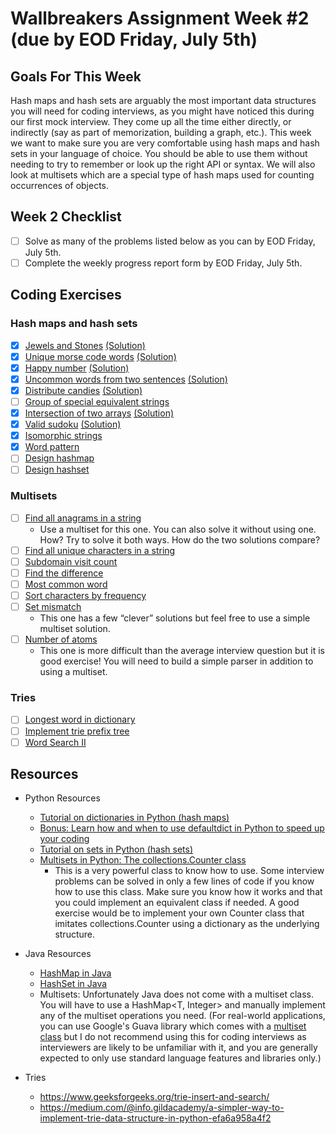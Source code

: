 # Wallbreakers Assignment Week #2 (due by EOD Friday, July 5th)


## Goals For This Week
Hash maps and hash sets are arguably the most important data structures you will need for coding interviews, as you might have noticed this during our first mock interview. They come up all the time either directly, or indirectly (say as part of memorization, building a graph, etc.). This week we want to make sure you are very comfortable using hash maps and hash sets in your language of choice. You should be able to use them without needing to try to remember or look up the right API or syntax. We will also look at multisets which are a special type of hash maps used for counting occurrences of objects.

## Week 2 Checklist
- [ ] Solve as many of the problems listed below as you can by EOD Friday, July 5th.
- [ ] Complete the weekly progress report form by EOD Friday, July 5th.

## Coding Exercises

### Hash maps and hash sets
- [x] [Jewels and Stones](https://leetcode.com/problems/jewels-and-stones/) [(Solution)](https://github.com/amarsgithub/Wallbreakers/blob/master/Week%202%20-%20hashmaps%2C%20sets%2C%20multisets%2C%20tries/771.%20Jewels%20and%20Stones/main.cpp)
- [x] [Unique morse code words](https://leetcode.com/problems/unique-morse-code-words/) [(Solution)](https://github.com/amarsgithub/Wallbreakers/blob/master/Week%202%20-%20hashmaps%2C%20sets%2C%20multisets%2C%20tries/804.%20Unique%20Morse%20Code%20Words/main.cpp)
- [x] [Happy number](https://leetcode.com/problems/happy-number/) [(Solution)](https://github.com/amarsgithub/Wallbreakers/blob/master/Week%202%20-%20hashmaps%2C%20sets%2C%20multisets%2C%20tries/202.%20Happy%20Number/main.cpp)
- [x] [Uncommon words from two sentences](https://leetcode.com/problems/uncommon-words-from-two-sentences/) [(Solution)](https://github.com/amarsgithub/Wallbreakers/blob/master/Week%202%20-%20hashmaps%2C%20sets%2C%20multisets%2C%20tries/884.%20Uncommon%20words%20from%20two%20sentences/main.cpp)
- [x] [Distribute candies](https://leetcode.com/problems/distribute-candies/) [(Solution)](https://github.com/amarsgithub/Wallbreakers/blob/master/Week%202%20-%20hashmaps%2C%20sets%2C%20multisets%2C%20tries/575.%20Distribute%20Candies/main.cpp)
- [ ] [Group of special equivalent strings](https://leetcode.com/problems/groups-of-special-equivalent-strings/)
- [x] [Intersection of two arrays](https://leetcode.com/problems/intersection-of-two-arrays/) [(Solution)](https://github.com/amarsgithub/Wallbreakers/blob/master/Week%202%20-%20hashmaps%2C%20sets%2C%20multisets%2C%20tries/349.%20Intersection%20of%20Two%20Arrays/main.cpp)
- [x] [Valid sudoku](https://leetcode.com/problems/valid-sudoku/) [(Solution)](https://github.com/amarsgithub/Wallbreakers/blob/master/Week%202%20-%20hashmaps%2C%20sets%2C%20multisets%2C%20tries/36.%20Valid%20Sudoku/main.cpp)
- [x] [Isomorphic strings](https://leetcode.com/problems/isomorphic-strings/)
- [x] [Word pattern](https://leetcode.com/problems/word-pattern/)
- [ ] [Design hashmap](https://leetcode.com/problems/design-hashmap/)
- [ ] [Design hashset](https://leetcode.com/problems/design-hashset/)

### Multisets
- [ ] [Find all anagrams in a string](https://leetcode.com/problems/find-all-anagrams-in-a-string/)
    - Use a multiset for this one. You can also solve it without using one. How? Try to solve it both ways. How do the two solutions compare?
- [ ] [Find all unique characters in a string](https://leetcode.com/problems/first-unique-character-in-a-string/)
- [ ] [Subdomain visit count](https://leetcode.com/problems/subdomain-visit-count/)
- [ ] [Find the difference](https://leetcode.com/problems/find-the-difference/)
- [ ] [Most common word](https://leetcode.com/problems/most-common-word/)
- [ ] [Sort characters by frequency](https://leetcode.com/problems/sort-characters-by-frequency/)
- [ ] [Set mismatch](https://leetcode.com/problems/set-mismatch/)
    - This one has a few “clever” solutions but feel free to use a simple multiset solution.
- [ ] [Number of atoms](https://leetcode.com/problems/number-of-atoms/)
    - This one is more difficult than the average interview question but it is good exercise! You will need to build a simple parser in addition to using a multiset.

### Tries
- [ ] [Longest word in dictionary](https://leetcode.com/problems/longest-word-in-dictionary)
- [ ] [Implement trie prefix tree](https://leetcode.com/problems/implement-trie-prefix-tree)
- [ ] [Word Search II](https://leetcode.com/problems/word-search-ii)

## Resources
* Python Resources
    * [Tutorial on dictionaries in Python (hash maps)](https://www.datacamp.com/community/tutorials/python-dictionary-tutorial)
    * [Bonus: Learn how and when to use defaultdict in Python to speed up your coding](https://www.accelebrate.com/blog/using-defaultdict-python/)
    * [Tutorial on sets in Python (hash sets)](https://www.datacamp.com/community/tutorials/sets-in-python)
    * [Multisets in Python: The collections.Counter class](https://pymotw.com/2/collections/counter.html)
        * This is a very powerful class to know how to use. Some interview problems can be solved in only a few lines of code if you know how to use this class. Make sure you know how it works and that you could implement an equivalent class if needed. A good exercise would be to implement your own Counter class that imitates collections.Counter using a dictionary as the underlying structure.

* Java Resources
    * [HashMap in Java](https://www.callicoder.com/java-hashmap/)
    * [HashSet in Java](https://www.baeldung.com/java-hashset)
    * Multisets: Unfortunately Java does not come with a multiset class. You will have to use a HashMap<T, Integer> and manually implement any of the multiset operations you need. (For real-world applications, you can use Google's Guava library which comes with a [multiset class](https://google.github.io/guava/releases/16.0/api/docs/com/google/common/collect/Multiset.html) but I do not recommend using this for coding interviews as interviewers are likely to be unfamiliar with it, and you are generally expected to only use standard language features and libraries only.)

* Tries
    * https://www.geeksforgeeks.org/trie-insert-and-search/
    * https://medium.com/@info.gildacademy/a-simpler-way-to-implement-trie-data-structure-in-python-efa6a958a4f2